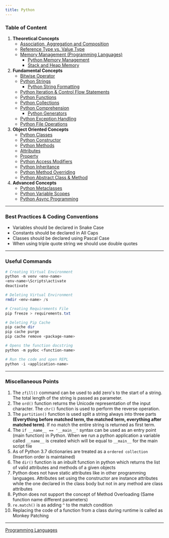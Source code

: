 ```yaml
---
title: Python
---
```


### Table of Content

1. **Theoretical Concepts**
	* [Association, Aggregation and Composition](../../software-concepts/association,-aggregation-and-composition.md)
	* [Reference Type vs. Value Type](../../software-concepts/reference-type-vs-value-type.md)
	* [Memory Management (Programming Languages)](../../software-concepts/memory-management-programming-languages.md)
		* [Python Memory Management](theoretical-concepts/python-memory-management.md)
		* [Stack and Heap Memory](../../software-concepts/stack-and-heap-memory.md)
1. **Fundamental Concepts**
	* [Bitwise Operator](fundamental-concepts/bitwise-operator.md)
	* [Python Strings](fundamental-concepts/python-strings.md)
		* [Python String Formatting](fundamental-concepts/python-string-formatting.md)
	* [Python Iteration & Control Flow Statements](fundamental-concepts/python-iteration-and-control-flow-statements.md)
	* [Python Functions](fundamental-concepts/python-functions.md)
	* [Python Collections](fundamental-concepts/python-collections.md)
	* [Python Comprehension](fundamental-concepts/python-comprehension.md)
		* [Python Generators](fundamental-concepts/python-generators.md)
	* [Python Exception Handling](fundamental-concepts/python-exception-handling.md)
	* [Python File Operations](fundamental-concepts/python-file-operations.md)
2. **Object Oriented Concepts**
	* [Python Classes](object-oriented-concepts/python-classes.md)
	* [Python Constructor](object-oriented-concepts/python-constructor.md)
	* [Python Methods](object-oriented-concepts/python-methods.md)
	* [Attributes](object-oriented-concepts/attributes.md)
	* [Property](object-oriented-concepts/property.md)
	* [Python Access Modifiers](object-oriented-concepts/python-access-modifiers.md)
	* [Python Inheritance](object-oriented-concepts/python-inheritance.md)
	* [Python Method Overriding](object-oriented-concepts/python-method-overriding.md)
	* [Python Abstract Class & Method](object-oriented-concepts/python-abstract-class-and-method.md)
3. **Advanced Concepts**
	- [Python Metaclasses](advanced-concepts/python-metaclasses.md)
	- [Python Variable Scopes](advanced-concepts/python-variable-scopes.md)
	- [Python Async Programming](advanced-concepts/python-async-programming.md)

---

### Best Practices & Coding Conventions

* Variables should be declared in Snake Case
* Constants should be declared in All Caps
* Classes should be declared using Pascal Case
* When using triple quote string we should use double quotes

---

### Useful Commands

````powershell
# Creating Virtual Environment
python -m venv <env-name>
<env-name>\Scripts\activate
deactivate

# Deleting Virtual Environment
rmdir <env-name> /s

# Creating Requirements File
pip freeze > requirements.txt

# Deleting Pip Cache
pip cache dir
pip cache purge
pip cache remove <package-name>

# Opens the function docstring
python -m pydoc <function-name>

# Run the code and open REPL
python -i <application-name>
````

---

### Miscellaneous Points

1. The `zfill()` command can be used to add zero's to the start of a string. The total length of the string is passed as parameter.
2. The `ord()` function returns the Unicode representation of the input character. The `chr()` function is used to perform the reverse operation.
3. The `partition()` function is used split a string always into three parts **(Everything before matched term, the matched term, everything after matched term)**. If no match the entire string is returned as first term.
4. The `if __name__ == '__main__'` syntax can be used as an entry point (main function) in Python. When we run a python application a variable called `__name__` is created which will be equal to `__main__` for the main script file
5. As of Python 3.7 dictionaries are treated as a `ordered collection` (Insertion order is maintained)
6. The `dir()` function is an inbuilt function in python which returns the list of valid attributes and methods of a given objects
7. Python does not have static attributes like in other programming languages. Attributes set using the constructor are instance attributes while the one declared in the class body but not in any method are class attributes
8. Python does not support the concept of Method Overloading (Same function name different parameters)
9. `re.match()` is as adding `^` to the match condition
10. Replacing the code of a function from a class during runtime is called as Monkey Patching

---

[Programming Languages](../programming-languages.md)